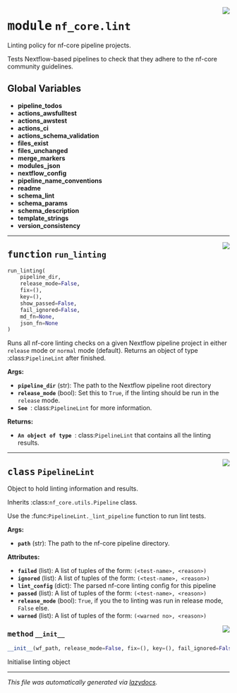 <!-- markdownlint-disable -->

<a href="../../../../../../tools/nf_core/lint/__init__.py#L0"><img align="right" style="float:right;" src="https://img.shields.io/badge/-source-cccccc?style=flat-square"></a>

# <kbd>module</kbd> `nf_core.lint`

Linting policy for nf-core pipeline projects.

Tests Nextflow-based pipelines to check that they adhere to the nf-core community guidelines.

## **Global Variables**

- **pipeline_todos**
- **actions_awsfulltest**
- **actions_awstest**
- **actions_ci**
- **actions_schema_validation**
- **files_exist**
- **files_unchanged**
- **merge_markers**
- **modules_json**
- **nextflow_config**
- **pipeline_name_conventions**
- **readme**
- **schema_lint**
- **schema_params**
- **schema_description**
- **template_strings**
- **version_consistency**

---

<a href="../../../../../../tools/nf_core/lint/__init__.py#L29"><img align="right" style="float:right;" src="https://img.shields.io/badge/-source-cccccc?style=flat-square"></a>

## <kbd>function</kbd> `run_linting`

```python
run_linting(
    pipeline_dir,
    release_mode=False,
    fix=(),
    key=(),
    show_passed=False,
    fail_ignored=False,
    md_fn=None,
    json_fn=None
)
```

Runs all nf-core linting checks on a given Nextflow pipeline project in either `release` mode or `normal` mode (default). Returns an object of type :class:`PipelineLint` after finished.

**Args:**

- <b>`pipeline_dir`</b> (str): The path to the Nextflow pipeline root directory
- <b>`release_mode`</b> (bool): Set this to `True`, if the linting should be run in the `release` mode.
- <b>`See `</b>: class:`PipelineLint` for more information.

**Returns:**

- <b>`An object of type `</b>: class:`PipelineLint` that contains all the linting results.

---

<a href="../../../../../../tools/nf_core/lint/__init__.py#L130"><img align="right" style="float:right;" src="https://img.shields.io/badge/-source-cccccc?style=flat-square"></a>

## <kbd>class</kbd> `PipelineLint`

Object to hold linting information and results.

Inherits :class:`nf_core.utils.Pipeline` class.

Use the :func:`PipelineLint._lint_pipeline` function to run lint tests.

**Args:**

- <b>`path`</b> (str): The path to the nf-core pipeline directory.

**Attributes:**

- <b>`failed`</b> (list): A list of tuples of the form: `(<test-name>, <reason>)`
- <b>`ignored`</b> (list): A list of tuples of the form: `(<test-name>, <reason>)`
- <b>`lint_config`</b> (dict): The parsed nf-core linting config for this pipeline
- <b>`passed`</b> (list): A list of tuples of the form: `(<test-name>, <reason>)`
- <b>`release_mode`</b> (bool): `True`, if you the to linting was run in release mode, `False` else.
- <b>`warned`</b> (list): A list of tuples of the form: `(<warned no>, <reason>)`

<a href="../../../../../../tools/nf_core/lint/__init__.py#L167"><img align="right" style="float:right;" src="https://img.shields.io/badge/-source-cccccc?style=flat-square"></a>

### <kbd>method</kbd> `__init__`

```python
__init__(wf_path, release_mode=False, fix=(), key=(), fail_ignored=False)
```

Initialise linting object

---

_This file was automatically generated via [lazydocs](https://github.com/ml-tooling/lazydocs)._
